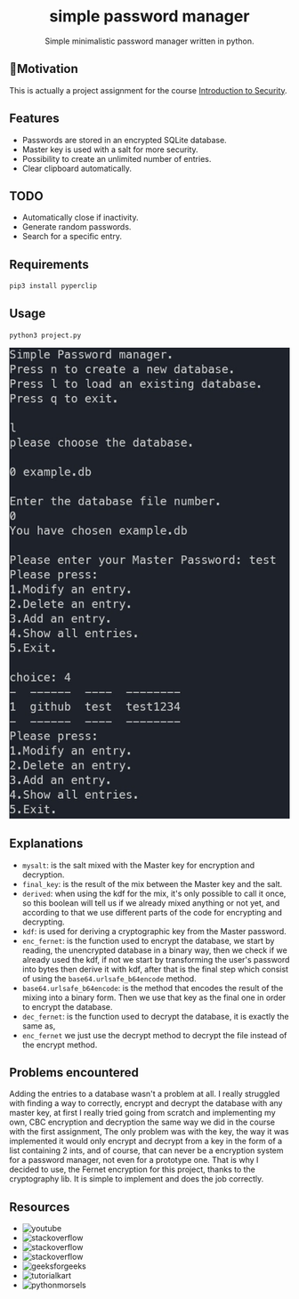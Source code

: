 <h1 align="center">simple password manager</h1>

<div align="center">
Simple minimalistic password manager written in python.
</div>

## 🚀Motivation

This is actually a project assignment for the course [Introduction to Security](https://pablo.rauzy.name/teaching/is/).

## Features

- Passwords are stored in an encrypted SQLite database.
- Master key is used with a salt for more security.
- Possibility to create an unlimited number of entries.
- Clear clipboard automatically.

## TODO

- Automatically close if inactivity.
- Generate random passwords.
- Search for a specific entry.

## Requirements

```python
pip3 install pyperclip
```

## Usage

```python
python3 project.py
```

![](screenshots/sc.png)

## Explanations

- `mysalt`: is the salt mixed with the Master key for encryption and decryption.
- `final_key`: is the result of the mix between the Master key and the salt.
- `derived`: when using the kdf for the mix, it's only possible to call it once,
  so this boolean will tell us if we already mixed anything or not yet, and according
  to that we use different parts of the code for encrypting and decrypting.
- `kdf`: is used for deriving a cryptographic key from the Master password.
- `enc_fernet`: is the function used to encrypt the database, we start by reading,
  the unencrypted database in a binary way, then we check if we already used the kdf,
  if not we start by transforming the user's password into bytes then derive it with kdf,
  after that is the final step which consist of using the `base64.urlsafe_b64encode` method.
- `base64.urlsafe_b64encode`: is the method that encodes the result of the mixing into a binary form.
  Then we use that key as the final one in order to encrypt the database.
- `dec_fernet`: is the function used to decrypt the database, it is exactly the same as,
- `enc_fernet` we just use the decrypt method to decrypt the file instead of the encrypt method.

## Problems encountered

Adding the entries to a database wasn't a problem at all. I really struggled with finding a way to correctly,
encrypt and decrypt the database with any master key, at first I really tried going from scratch and implementing my own,
CBC encryption and decryption the same way we did in the course with the first assignment, The only problem was with the key,
the way it was implemented it would only encrypt and decrypt from a key in the form of a list containing 2 ints, and of course,
that can never be a encryption system for a password manager, not even for a prototype one. That is why I decided to use,
the Fernet encryption for this project, thanks to the cryptography lib. It is simple to implement and does the job correctly.

## Resources

- ![youtube](https://youtu.be/byHcYRpMgI4)
- ![stackoverflow](https://stackoverflow.com/questions/70410259/when-i-am-trying-to-use-cryptography-pbkdf2-hash-in-python-but-when-i-enter-a-wr)
- ![stackoverflow](https://stackoverflow.com/questions/44432945/generating-own-key-with-python-fernet)
- ![stackoverflow](https://stackoverflow.com/questions/16512284/how-to-unpack-from-a-binary-file-a-byte-array-using-python)
- ![geeksforgeeks](https://www.geeksforgeeks.org/encrypt-and-decrypt-files-using-python/)
- ![tutorialkart](https://www.tutorialkart.com/python/how-to-find-length-of-bytes-in-python/)
- ![pythonmorsels](https://www.pythonmorsels.com/reading-binary-files-in-python/)
